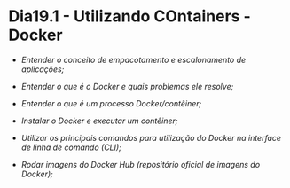 # Dia19.1 - Utilizando COntainers - Docker

* _Entender o conceito de empacotamento e escalonamento de aplicações;_

* _Entender o que é o Docker e quais problemas ele resolve;_

* _Entender o que é um processo Docker/contêiner;_

* _Instalar o Docker e executar um contêiner;_

* _Utilizar os principais comandos para utilização do Docker na interface de linha de comando (CLI);_

* _Rodar imagens do Docker Hub (repositório oficial de imagens do Docker);_
